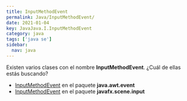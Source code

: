 ```yaml
---
title: InputMethodEvent
permalink: Java/InputMethodEvent/
date: 2021-01-04
key: JavaJava.I.InputMethodEvent
category: java
tags: ['java se']
sidebar: 
  nav: java
---
```


Existen varios clases con el nombre **InputMethodEvent**. ¿Cuál de ellas estás buscando?
<ul>
<li><a href="/Java/InputMethodEvent-java-awt-event/">InputMethodEvent</a> en el paquete <strong>java.awt.event</strong></li>
<li><a href="/Java/InputMethodEvent-javafx-scene-input/">InputMethodEvent</a> en el paquete <strong>javafx.scene.input</strong></li>
<ul>
